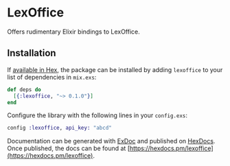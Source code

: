 # LexOffice

Offers rudimentary Elixir bindings to LexOffice.

## Installation

If [available in Hex](https://hex.pm/docs/publish), the package can be installed
by adding `lexoffice` to your list of dependencies in `mix.exs`:

```elixir
def deps do
  [{:lexoffice, "~> 0.1.0"}]
end
```

Configure the library with the following lines in your `config.exs`:

```elixir
config :lexoffice, api_key: "abcd"
```

Documentation can be generated with [ExDoc](https://github.com/elixir-lang/ex_doc)
and published on [HexDocs](https://hexdocs.pm). Once published, the docs can
be found at [https://hexdocs.pm/lexoffice](https://hexdocs.pm/lexoffice).
